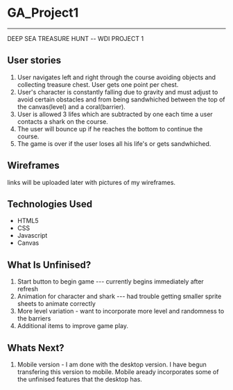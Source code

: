 # GA_Project1

---

DEEP SEA TREASURE HUNT -- WDI PROJECT 1

## User stories
1. User navigates left and right through the course avoiding objects and collecting treasure chest. User gets one point per chest.
2. User's character is constantly falling due to gravity and must adjust to avoid certain obstacles and from being sandwhiched between the top of the canvas(level) and a coral(barrier).
3. User is allowed 3 lifes which are subtracted by one each time a user contacts a shark on the course. 
4. The user will bounce up if he reaches the bottom to continue the course.
5. The game is over if the user loses all his life's or gets sandwhiched.

## Wireframes

links will be uploaded later with pictures of my wireframes.
## Technologies Used	
- HTML5
- CSS
- Javascript
- Canvas
	
## What Is Unfinised?
1. Start button to begin game --- currently begins immediately after refresh
2. Animation for character and shark --- had trouble getting smaller sprite sheets to animate correctly
3. More level variation - want to incorporate more level and randomness to the barriers
4. Additional items to improve game play.
	


## Whats Next?
1. Mobile version - I am done with the desktop version. I have begun transfering this version to mobile. Mobile aready incorporates some of the unfinised features that the desktop has.
